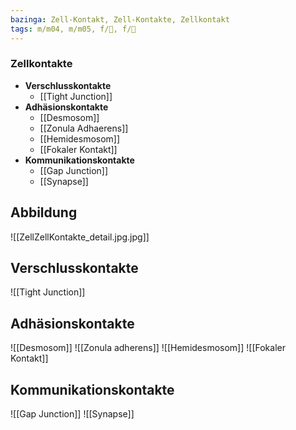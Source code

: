 ```yaml
---
bazinga: Zell-Kontakt, Zell-Kontakte, Zellkontakt
tags: m/m04, m/m05, f/🧪, f/🔬
---
```

### Zellkontakte 
- **Verschlusskontakte**
	- [[Tight Junction]]
- **Adhäsionskontakte**
	- [[Desmosom]]
	- [[Zonula Adhaerens]]
	- [[Hemidesmosom]]
	- [[Fokaler Kontakt]]
- **Kommunikationskontakte**
	- [[Gap Junction]]
	- [[Synapse]]

## Abbildung
![[ZellZellKontakte_detail.jpg.jpg]]

## Verschlusskontakte

![[Tight Junction]]

## Adhäsionskontakte
![[Desmosom]]
![[Zonula adherens]]
![[Hemidesmosom]]
![[Fokaler Kontakt]]

## Kommunikationskontakte

![[Gap Junction]]
![[Synapse]]